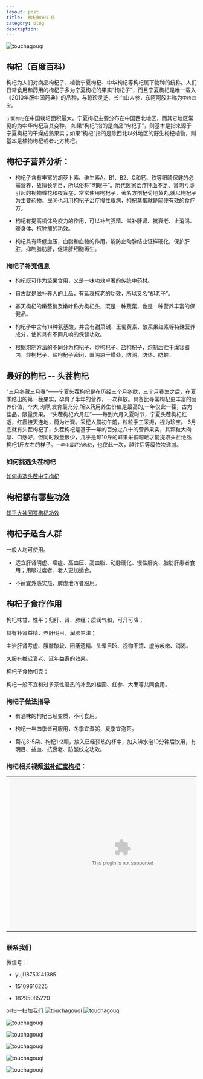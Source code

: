 ```yaml
---
layout: post
title:  枸杞知识汇总
category: blog
description: 
---
```

![touchagouqi](/images/gouqi/gouqi4.jpg)

## 枸杞（百度百科）

枸杞为人们对商品枸杞子、植物宁夏枸杞、中华枸杞等枸杞属下物种的统称。人们日常食用和药用的枸杞子多为宁夏枸杞的果实“枸杞子”，而且宁夏枸杞是唯一载入《2010年版中国药典》的品种，与琼珍灵芝、长白山人参，东阿阿胶并称为`中药四宝`。

`宁夏枸杞`在中国栽培面积最大。宁夏枸杞主要分布在中国西北地区，而其它地区常见的为中华枸杞及其变种。
如果“枸杞”指的是商品“枸杞子”，则基本是指来源于宁夏枸杞的干燥成熟果实；如果“枸杞”指的是除西北以外地区的野生枸杞植物，则基本是植物枸杞或者北方枸杞。

## 枸杞子营养分析：

* 枸杞子含有丰富的胡萝卜素、维生素A、B1、B2、C和钙、铁等眼睛保健的必需营养，故擅长明目，所以俗称“明眼子”。历代医家治疗肝血不足、肾阴亏虚引起的视物昏花和夜盲症，常常使用枸杞子，著名方剂杞菊地黄丸,就以枸杞子为主要药物。民间也习用枸杞子治疗慢性眼病，枸杞蒸蛋就是简便有效的食疗方。

* 枸杞有提高机体免疫力的作用，可以补气强精、滋补肝肾、抗衰老、止消渴、暖身体、抗肿瘤的功效。

* 枸杞具有降低血压，血脂和血糖的作用，能防止动脉结业证样硬化，保护肝脏，抑制脂肪肝，促进肝细胞再生。

### 枸杞子补充信息

* 枸杞既可作为坚果食用，又是一味功效卓著的传统中药材。

* 自古就是滋补养人的上品，有延衰抗老的功效，所以又名“却老子”。

* 春天枸杞的嫩茎梢及嫩叶称为枸杞头，既是一种蔬菜，也是一种营养丰富的保健品。

* 枸杞子中含有14种氨基酸，并含有甜菜碱、玉蜀黄素、酸浆果红素等特殊营养成分，使其具有不同凡响的保健功效。

* 根据炮制方法的不同分为枸杞子、炒枸杞子、盐枸杞子，炮制后贮干燥容器内，炒枸杞子、盐枸杞子密闭，置阴凉干燥处，防潮、防热、防蛀。



## 最好的枸杞 -- 头茬枸杞

“三月冬藏三月春”——宁夏头茬枸杞是在历经三个月冬歇，三个月春生之后，在夏季结出的第一茬果实，孕育了半年的营养，一次释放。具备比寻常枸杞更丰富的营养价值，个大,肉厚,发育最充分,所以药用养生价值是最高的,一年仅此一茬，古为佳品，限量贡果。
“头茬枸杞六月红”——每到六月入夏时节，宁夏头茬枸杞红透，红霞接天连地，蔚为壮观。采杞人晨初午前，粒粒手工采撷，视为珍宝。
6月底就有头茬枸杞了，头茬枸杞是基于一年的百分之八十的营养果实，其颗粒大肉厚、口感好，但同时数量很少，几乎是每10斤的鲜果采摘晾晒才能提取头茬绝品枸杞1斤左右的样子。`一年中最好的枸杞`，也仅此一次，越往后等级依次递减。

### 如何挑选头茬枸杞

[如何挑选头茬中宁枸杞][1]

## 枸杞都有哪些功效

[知乎大神回答枸杞功效][2]



## 枸杞子适合人群

一般人均可使用。

* 适宜肝肾阴虚、癌症、高血压、高血脂、动脉硬化、慢性肝炎、脂肪肝患者食用；用眼过度者、老人更加适合。

* 不适宜外感实热、脾虚泄泻者服用。

## 枸杞子食疗作用

枸杞味甘、性平；归肝、肾、肺经；质润气和，可升可降；

具有补肾益精，养肝明目，润肺生津；

主治肝肾亏虚、腰膝酸软、阳痿遗精、头晕目眩、视物不清、虚劳咳嗽、消渴。

久服有推迟衰老、延年益寿的效果。

枸杞子食物相克：

枸杞一般不宜和过多茶性温热的补品如桂圆、红参、大枣等共同食用。

### 枸杞子做法指导

* 有酒味的枸杞已经变质，不可食用。

* 枸杞一年四季皆可服用，冬季宜煮粥，夏季宜泡茶。

* 菊花3-5朵、枸杞1-2颗，放入已经预热的杯中，加入沸水泡10分钟后饮用，有明目、益血、抗衰老、防皱纹之功效。


### 枸杞相关视频[滋补红宝枸杞]：

<table align="center" style="margin-bottom:30px;"><tr><td><embed src="http://player.cntv.cn/standard/cntvOutSidePlayer.swf?v=2.0.2013.1.8.0&amp;videoId=VIDE100204612244&amp;filePath=&amp;isAutoPlay=false&amp;url=http://tv.cntv.cn/video/C10606/d98965f12e544ccd618984bc899cf60c&amp;tai=tv&amp;configPath=http://js.player.cntv.cn/xml/config/common.xml&amp;widgetsConfig=http://js.player.cntv.cn/xml/widgetsConfig/common.xml&amp;languageConfig=undefined&amp;hour24DataURL=VodCycleData.xml&amp;outsideChannelId=channelBugu&amp;videoCenterId=998c89409d224fcd8742fcf0ea4cd1f7" width="600" height="400" /></td></tr></table>


### 联系我们

微信号：

* yujl18753141385

* 15109616225

* 18295085220

or扫一扫加我们
![touchagouqi](/images/weixin/weixin1.jpg)
![touchagouqi](/images/weixin/weixin2.jpg)


![touchagouqi](/images/gouqi/gouqi1.jpg)

![touchagouqi](/images/gouqi/gouqi2.jpg)

![touchagouqi](/images/gouqi/gouqi3.jpg)

![touchagouqi](/images/gouqi/gouqi5.jpg)

![touchagouqi](/images/gouqi/gouqi6.jpg)

[1]: http://jingyan.baidu.com/article/19020a0a026767529d2842c7.html "如何挑选头茬枸杞"
[2]: http://www.zhihu.com/question/26374714/answer/35416048?f3fb8ead20=a934c1888272734b36825ce13a31ffc7 "知乎-枸杞功效"
[滋补红宝枸杞]: http://tv.cntv.cn/video/C10606/d98965f12e544ccd618984bc899cf60c